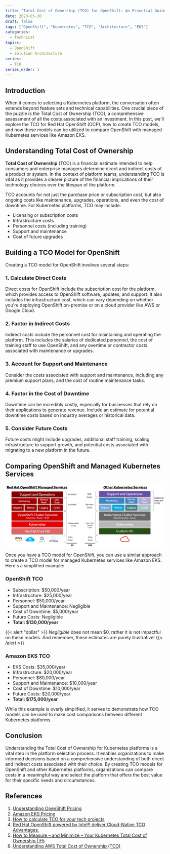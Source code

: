```yaml
---
title: "Total Cost of Ownership (TCO) for OpenShift: An Essential Guide"
date: 2023-05-30
draft: false
tags: ["OpenShift", "Kubernetes", "TCO", "Architecture", "EKS"]
categories:
  - Technical
topics:
  - OpenShift
  - Solution Architecture
series:
  - TCO
series_order: 1
---
```


## Introduction

When it comes to selecting a Kubernetes platform, the conversation often extends beyond feature sets and technical capabilities. One crucial piece of the puzzle is the Total Cost of Ownership (TCO), a comprehensive assessment of all the costs associated with an investment. In this post, we'll explore the TCO for Red Hat OpenShift (OCP), how to create TCO models, and how these models can be utilized to compare OpenShift with managed Kubernetes services like Amazon EKS.

## Understanding Total Cost of Ownership

**Total Cost of Ownership** (TCO) is a financial estimate intended to help consumers and enterprise managers determine direct and indirect costs of a product or system. In the context of platform teams, understanding TCO is vital as it provides a clearer picture of the financial implications of their technology choices over the lifespan of the platform.

TCO accounts for not just the purchase price or subscription cost, but also ongoing costs like maintenance, upgrades, operations, and even the cost of downtime. For Kubernetes platforms, TCO may include:

* Licensing or subscription costs
* Infrastructure costs
* Personnel costs (including training)
* Support and maintenance
* Cost of future upgrades

## Building a TCO Model for OpenShift

Creating a TCO model for OpenShift involves several steps:

### 1. Calculate Direct Costs

Direct costs for OpenShift include the subscription cost for the platform, which provides access to OpenShift software, updates, and support. It also includes the infrastructure cost, which can vary depending on whether you're deploying OpenShift on-premise or on a cloud provider like AWS or Google Cloud.

### 2. Factor in Indirect Costs

Indirect costs include the personnel cost for maintaining and operating the platform. This includes the salaries of dedicated personnel, the cost of training staff to use OpenShift, and any overtime or contractor costs associated with maintenance or upgrades.

### 3. Account for Support and Maintenance

Consider the costs associated with support and maintenance, including any premium support plans, and the cost of routine maintenance tasks.

### 4. Factor in the Cost of Downtime

Downtime can be incredibly costly, especially for businesses that rely on their applications to generate revenue. Include an estimate for potential downtime costs based on industry averages or historical data.

### 5. Consider Future Costs

Future costs might include upgrades, additional staff training, scaling infrastructure to support growth, and potential costs associated with migrating to a new platform in the future.

## Comparing OpenShift and Managed Kubernetes Services

![](ocp-tco.webp)

Once you have a TCO model for OpenShift, you can use a similar approach to create a TCO model for managed Kubernetes services like Amazon EKS. Here's a simplified example:

### OpenShift TCO

* Subscription: $50,000/year
* Infrastructure: $25,000/year
* Personnel: $50,000/year
* Support and Maintenance: Negligible
* Cost of Downtime: $5,000/year
* Future Costs: Negligible
* **Total: $130,000/year**

{{< alert "dollar" >}}
*Negligible* does not mean $0, rather it is not impactful on these models. And remember, these estimates are purely illustrative!
{{< /alert >}}

### Amazon EKS TCO

* EKS Costs: $35,000/year
* Infrastructure: $20,000/year
* Personnel: $80,000/year
* Support and Maintenance: $10,000/year
* Cost of Downtime: $10,000/year
* Future Costs: $20,000/year
* **Total: $175,000/year**

While this example is overly simplified, it serves to demonstrate how TCO models can be used to make cost comparisons between different Kubernetes platforms.

## Conclusion

Understanding the Total Cost of Ownership for Kubernetes platforms is a vital step in the platform selection process. It enables organizations to make informed decisions based on a comprehensive understanding of both direct and indirect costs associated with their choice. By creating TCO models for OpenShift and other Kubernetes platforms, organizations can compare costs in a meaningful way and select the platform that offers the best value for their specific needs and circumstances.

## References

1. [Understanding OpenShift Pricing](https://www.redhat.com/en/technologies/cloud-computing/openshift/pricing)
2. [Amazon EKS Pricing](https://aws.amazon.com/eks/pricing/)
3. [How to calculate TCO for your tech projects](https://www.techtarget.com/searchdatacenter/definition/TCO)
4. [Red Hat OpenShift powered by Intel® deliver Cloud-Native TCO Advantages.](https://networkbuilders.intel.com/solutionslibrary/red-hat-openshift-powered-by-intel-deliver-cloud-native-tco-advantages)
5. [How to Measure – and Minimize – Your Kubernetes Total Cost of Ownership | F5](https://www.f5.com/company/blog/how-to-measure-and-minimize-your-kubernetes-tco)
6. [Understanding AWS Total Cost of Ownership (TCO)](https://bluexp.netapp.com/blog/aws-cvo-blg-understanding-aws-total-cost-of-ownership-tco)
